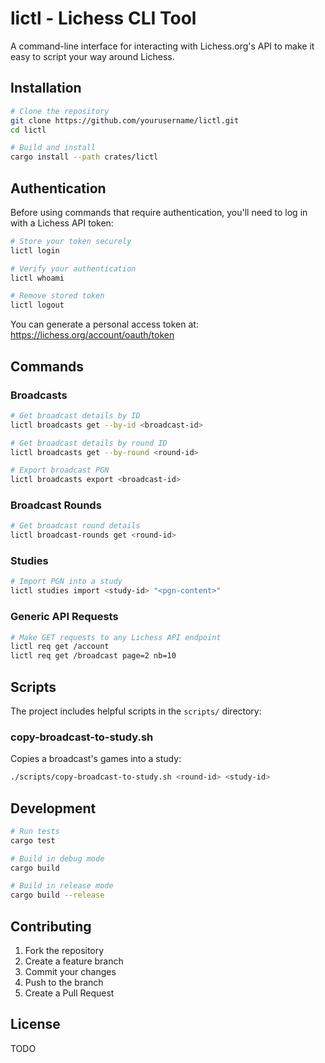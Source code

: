 # lictl - Lichess CLI Tool

A command-line interface for interacting with Lichess.org's API to make it easy to script your way around Lichess.

## Installation

```bash
# Clone the repository
git clone https://github.com/yourusername/lictl.git
cd lictl

# Build and install
cargo install --path crates/lictl
```

## Authentication

Before using commands that require authentication, you'll need to log in with a Lichess API token:

```bash
# Store your token securely
lictl login

# Verify your authentication
lictl whoami

# Remove stored token
lictl logout
```

You can generate a personal access token at: https://lichess.org/account/oauth/token

## Commands

### Broadcasts

```bash
# Get broadcast details by ID
lictl broadcasts get --by-id <broadcast-id>

# Get broadcast details by round ID
lictl broadcasts get --by-round <round-id>

# Export broadcast PGN
lictl broadcasts export <broadcast-id>
```

### Broadcast Rounds

```bash
# Get broadcast round details
lictl broadcast-rounds get <round-id>
```

### Studies

```bash
# Import PGN into a study
lictl studies import <study-id> "<pgn-content>"
```

### Generic API Requests

```bash
# Make GET requests to any Lichess API endpoint
lictl req get /account
lictl req get /broadcast page=2 nb=10
```

## Scripts

The project includes helpful scripts in the `scripts/` directory:

### copy-broadcast-to-study.sh

Copies a broadcast's games into a study:

```bash
./scripts/copy-broadcast-to-study.sh <round-id> <study-id>
```

## Development

```bash
# Run tests
cargo test

# Build in debug mode
cargo build

# Build in release mode
cargo build --release
```

## Contributing

1. Fork the repository
2. Create a feature branch
3. Commit your changes
4. Push to the branch
5. Create a Pull Request

## License

TODO
